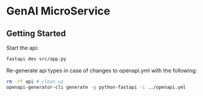 # GenAI MicroService

## Getting Started
Start the api:
```sh
fastapi dev src/app.py
```

Re-generate api types in case of changes to openapi.yml with the following:
```sh
rm -rf api # clean up
openapi-generator-cli generate -g python-fastapi -i ../openapi.yml
```
